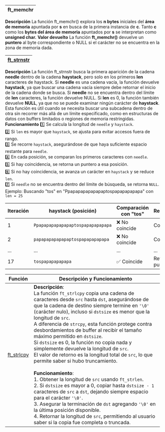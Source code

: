 | ft_memchr |
|--------|
**Descripción**
La función ft_memchr() explora los **n bytes** iniciales del **área de memoria** apuntada por **s** en busca de la primera instancia de **c**. 
Tanto **c** como los **bytes del área de memoria** apuntados por **s** se interpretan como **unsigned char.**
**Valor devuelto**
La función **ft_memchr()** devuelve un **puntero** al byte correspondiente o NULL si el carácter no se encuentra en la zona de memoria dada.

| [ft_strnstr](https://github.com/PajaritoCantor/Libft/blob/main/ft_strnstr.c) |
|--------|
**Descripción** La función ft_strnstr busca la primera aparición de la cadena **needle** dentro de la cadena **haystack**, pero solo en los primeros **len** caracteres de haystack.
Si **needle** es una cadena vacía, la función devuelve **haystack**, ya que buscar una cadena vacía siempre debe retornar el inicio de la cadena donde se busca.
Si **needle** no se encuentra dentro del límite de **len** caracteres, la función devuelve NULL.
Si **len** es 0, la función también devuelve **NULL**, ya que no se puede examinar ningún carácter de **haystack**.
Esta función es útil cuando se necesita buscar una subcadena dentro de otra sin recorrer más allá de un límite especificado, como en estructuras de datos con buffers limitados o regiones de memoria restringidas.
**Funcionamiento**
1️⃣ Se calcula la longitud de `needle` y `haystack`.  
2️⃣ Si `len` es mayor que `haystack`, se ajusta para evitar accesos fuera de rango.  
3️⃣ Se recorre `haystack`, asegurándose de que haya suficiente espacio restante para `needle`.  
4️⃣ En cada posición, se comparan los primeros caracteres con `needle`.  
5️⃣ Si hay coincidencia, se retorna un puntero a esa posición.  
6️⃣ Si no hay coincidencia, se avanza un carácter en `haystack` y se reduce `len`.  
7️⃣ Si `needle` no se encuentra dentro del límite de búsqueda, se retorna `NULL`.  
Ejemplo:
Buscando "tos" en "Ppapapapapapapaptospapapapapapa" con `len = 25`

| Iteración | haystack (posición)            | Comparación con "tos" | Resultado |
|-----------|--------------------------------|-----------------------|-----------|
| 1         | `Ppapapapapapapaptospapapapapapa` | ❌ No coincide       | Continúa  |
| 2         | `papapapapapapaptospapapapapapa` | ❌ No coincide       | Continúa  |
| ...       | ...                            | ...                   | ...       |
| 17        | `tospapapapapapa`              | ✅ Coincide           | Retorna puntero |

| **Función** | **Descripción y Funcionamiento** |
|-------------|-----------------------------------|
| [ft_strlcpy](https://github.com/PajaritoCantor/Libft/blob/main/ft_strlcpy.c) | **Descripción**: <br> La función `ft_strlcpy` copia una cadena de caracteres desde `src` hasta `dst`, asegurándose de que la cadena de destino siempre termine en `'\0'` (carácter nulo), incluso si `dstsize` es menor que la longitud de `src`. <br> A diferencia de `strcpy`, esta función protege contra desbordamientos de buffer al recibir el tamaño máximo permitido en `dstsize`. <br>  Si `dstsize` es 0, la función no copia nada y simplemente devuelve la longitud de `src`. <br> El valor de retorno es la longitud total de `src`, lo que permite saber si hubo truncamiento. <br> <br>**Funcionamiento**: <br> 1. Obtener la longitud de `src` usando `ft_strlen`. <br> 2. Si `dstsize` es mayor a 0, copiar hasta `dstsize - 1` caracteres de `src` a `dst`, dejando siempre espacio para el carácter `'\0'`. <br> 3. Asegurar la terminación de `dst` agregando `'\0'` en la última posición disponible. <br> 4. Retornar la longitud de `src`, permitiendo al usuario saber si la copia fue completa o truncada. |
